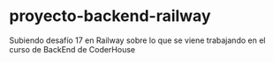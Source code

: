# proyecto-backend-railway
Subiendo desafío 17 en Railway sobre lo que se viene trabajando en el curso de BackEnd de CoderHouse
